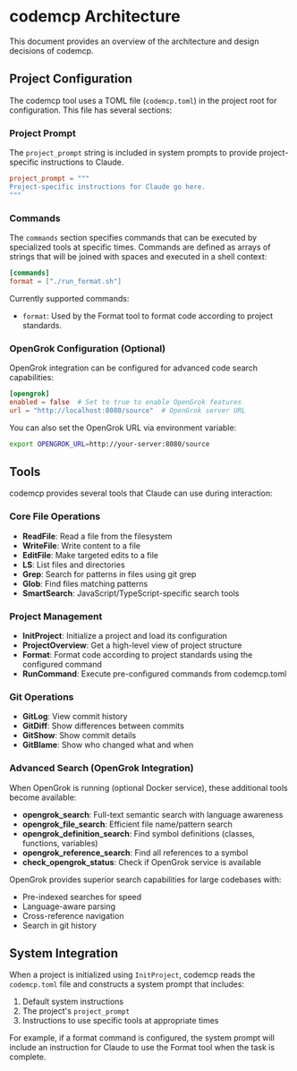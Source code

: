 # codemcp Architecture

This document provides an overview of the architecture and design decisions of codemcp.

## Project Configuration

The codemcp tool uses a TOML file (`codemcp.toml`) in the project root for configuration. This file has several sections:

### Project Prompt

The `project_prompt` string is included in system prompts to provide project-specific instructions to Claude.

```toml
project_prompt = """
Project-specific instructions for Claude go here.
"""
```

### Commands

The `commands` section specifies commands that can be executed by specialized tools at specific times. Commands are defined as arrays of strings that will be joined with spaces and executed in a shell context:

```toml
[commands]
format = ["./run_format.sh"]
```

Currently supported commands:
- `format`: Used by the Format tool to format code according to project standards.

### OpenGrok Configuration (Optional)

OpenGrok integration can be configured for advanced code search capabilities:

```toml
[opengrok]
enabled = false  # Set to true to enable OpenGrok features
url = "http://localhost:8080/source"  # OpenGrok server URL
```

You can also set the OpenGrok URL via environment variable:
```bash
export OPENGROK_URL=http://your-server:8080/source
```

## Tools

codemcp provides several tools that Claude can use during interaction:

### Core File Operations
- **ReadFile**: Read a file from the filesystem
- **WriteFile**: Write content to a file
- **EditFile**: Make targeted edits to a file
- **LS**: List files and directories
- **Grep**: Search for patterns in files using git grep
- **Glob**: Find files matching patterns
- **SmartSearch**: JavaScript/TypeScript-specific search tools

### Project Management
- **InitProject**: Initialize a project and load its configuration
- **ProjectOverview**: Get a high-level view of project structure
- **Format**: Format code according to project standards using the configured command
- **RunCommand**: Execute pre-configured commands from codemcp.toml

### Git Operations
- **GitLog**: View commit history
- **GitDiff**: Show differences between commits
- **GitShow**: Show commit details
- **GitBlame**: Show who changed what and when

### Advanced Search (OpenGrok Integration)
When OpenGrok is running (optional Docker service), these additional tools become available:
- **opengrok_search**: Full-text semantic search with language awareness
- **opengrok_file_search**: Efficient file name/pattern search
- **opengrok_definition_search**: Find symbol definitions (classes, functions, variables)
- **opengrok_reference_search**: Find all references to a symbol
- **check_opengrok_status**: Check if OpenGrok service is available

OpenGrok provides superior search capabilities for large codebases with:
- Pre-indexed searches for speed
- Language-aware parsing
- Cross-reference navigation
- Search in git history

## System Integration

When a project is initialized using `InitProject`, codemcp reads the `codemcp.toml` file and constructs a system prompt that includes:

1. Default system instructions
2. The project's `project_prompt`
3. Instructions to use specific tools at appropriate times

For example, if a format command is configured, the system prompt will include an instruction for Claude to use the Format tool when the task is complete.

